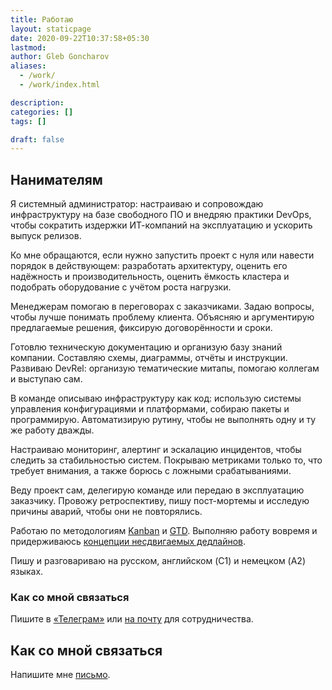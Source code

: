 ```yaml
---
title: Работаю
layout: staticpage
date: 2020-09-22T10:37:58+05:30
lastmod: 
author: Gleb Goncharov
aliases:
  - /work/
  - /work/index.html

description: 
categories: []
tags: []

draft: false
---
```


## Нанимателям

Я системный администратор: настраиваю и сопровождаю инфраструктуру на базе свободного ПО и внедряю практики DevOps, чтобы сократить издержки ИТ-компаний на эксплуатацию и ускорить выпуск релизов.

Ко мне обращаются, если нужно запустить проект с нуля или навести порядок в действующем: разработать архитектуру, оценить его надёжность и производительность, оценить ёмкость кластера и подобрать оборудование с учётом роста нагрузки.

Менеджерам помогаю в переговорах с заказчиками. Задаю вопросы, чтобы лучше понимать проблему клиента. Объясняю и аргументирую предлагаемые решения, фиксирую договорённости и сроки.

Готовлю техническую документацию и организую базу знаний компании. Составляю схемы, диаграммы, отчёты и инструкции. Развиваю DevRel: организую тематические митапы, помогаю коллегам и выступаю сам.

В команде описываю инфраструктуру как код: использую системы управления конфигурациями и платформами, собираю пакеты и программирую. Автоматизирую рутину, чтобы не выполнять одну и ту же работу дважды.

Настраиваю мониторинг, алертинг и эскалацию инцидентов, чтобы следить за стабильностью систем. Покрываю метриками только то, что требует внимания, а также борюсь с ложными срабатываниями.

Веду проект сам, делегирую команде или передаю в эксплуатацию заказчику. Провожу ретроспективу, пишу пост-мортемы и исследую причины аварий, чтобы они не повторялись.

Работаю по методологиям [Kanban](https://ru.wikipedia.org/wiki/Канбан) и [GTD](https://ru.wikipedia.org/wiki/Getting_Things_Done). Выполняю работу вовремя и придерживаюсь [концепции несдвигаемых дедлайнов](https://fff.works/blog/all/caterpillar-nails/).

Пишу и разговариваю на русском, английском (C1) и немецком (A2) языках.

### Как со мной связаться

Пишите в [«Телеграм»](https://t.me/gongled) или [на почту](mailto:inbox@gon.gl) для сотрудничества.

## Как со мной связаться

Напишите мне [письмо](mailto:inbox@gon.gl).